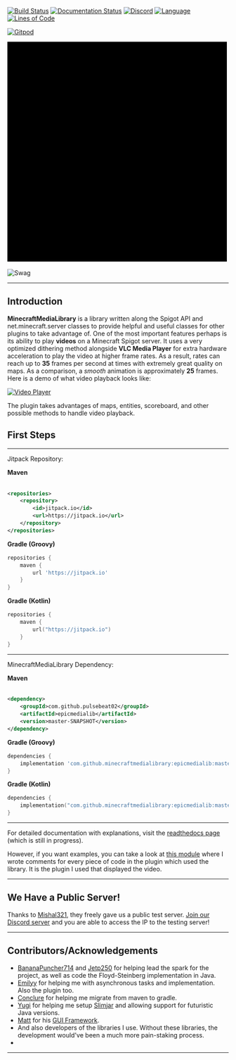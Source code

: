 [![Build Status](https://img.shields.io/circleci/build/github/MinecraftMediaLibrary/EpicMediaLib?style=for-the-badge)](https://app.circleci.com/pipelines/github/MinecraftMediaLibrary/EpicMediaLib)
[![Documentation Status](https://img.shields.io/readthedocs/minecraftmedialibrary-wiki/latest?style=for-the-badge)](https://minecraftmedialibrary-wiki.readthedocs.io/en/latest/)
[![Discord](https://img.shields.io/discord/817501569108017223?style=for-the-badge)](https://discord.gg/qVhhbCWQQV)
[![Language](https://img.shields.io/badge/Made%20with-Java-1f425f.svg?style=for-the-badge)](https://www.java.com/en/)
[![Lines of Code](https://img.shields.io/tokei/lines/github/MinecraftMediaLibrary/EpicMediaLib?style=for-the-badge)](https://github.com/MinecraftMediaLibrary/EpicMediaLib)

[![Gitpod](https://gitpod.io/button/open-in-gitpod.svg)](https://gitpod.io/#https://github.com/PulseBeat02/MinecraftMediaLibrary)

![Icon](https://github.com/MinecraftMediaLibrary/EpicMediaLib/blob/dev/logo.gif)

![Swag](http://ForTheBadge.com/images/badges/built-with-swag.svg)

---
## Introduction

**MinecraftMediaLibrary** is a library written along the Spigot API and net.minecraft.server classes to provide helpful
and useful classes for other plugins to take advantage of. One of the most important features perhaps is its ability to
play **videos** on a Minecraft Spigot server. It uses a very optimized dithering method alongside **VLC Media Player**
for extra hardware acceleration to play the video at higher frame rates. As a result, rates can reach up to **35** frames 
per second at times with extremely great quality on maps. As a comparison, a *smooth* animation is approximately **25** frames.
Here is a demo of what video playback looks like:

[![Video Player](http://img.youtube.com/vi/9oIns_Kp_sk/0.jpg)](https://www.youtube.com/watch?v=9oIns_Kp_sk&t=30s)

The plugin takes advantages of maps, entities, scoreboard, and other possible methods to handle video playback.

## First Steps

---

Jitpack Repository:

**Maven**

```xml

<repositories>
    <repository>
        <id>jitpack.io</id>
        <url>https://jitpack.io</url>
    </repository>
</repositories>
```

**Gradle (Groovy)**

```groovy
repositories {
    maven {
        url 'https://jitpack.io'
    }
}
```

**Gradle (Kotlin)**

```kotlin
repositories {
    maven {
        url("https://jitpack.io")
    }
}
```

---

MinecraftMediaLibrary Dependency:

**Maven**

```xml

<dependency>
    <groupId>com.github.pulsebeat02</groupId>
    <artifactId>epicmedialib</artifactId>
    <version>master-SNAPSHOT</version>
</dependency>
```

**Gradle (Groovy)**

```groovy
dependencies {
    implementation 'com.github.minecraftmedialibrary:epicmedialib:master-SNAPSHOT'
}
```

**Gradle (Kotlin)**

```kotlin
dependencies {
    implementation("com.github.minecraftmedialibrary:epicmedialib:master-SNAPSHOT")
}
```

---

For detailed documentation with explanations, visit
the [readthedocs page](https://minecraftmedialibrary-wiki.readthedocs.io/en/latest/) (which is still in progress).

However, if you want examples, you can take a look
at [this module](https://github.com/MinecraftMediaLibrary/EpicMediaLib/tree/master/deluxemediaplugin)
where I wrote comments for every piece of code in the plugin which used the library. It is the plugin I used that
displayed the video.

---

## We Have a Public Server!

Thanks to [Mishal321](https://github.com/mishal321), they freely gave us a public test server.
[Join our Discord server](https://discord.gg/qVhhbCWQQV) and you are able to access the IP to the testing server!

---

## Contributors/Acknowledgements

- [BananaPuncher714](https://github.com/BananaPuncher714) and [Jetp250](https://github.com/jetp250)
  for helping lead the spark for the project, as well as code the Floyd-Steinberg implementation in Java.
- [Emilyy](https://github.com/emilyy-dev) for helping me with asynchronous tasks and implementation. Also the plugin
  too.
- [Conclure](https://github.com/Conclure) for helping me migrate from maven to gradle.
- [Yugi](https://github.com/Vshnv) for helping me setup [Slimjar](https://github.com/SlimJar/slimjar) and allowing 
  support for futuristic Java versions.
- [Matt](https://github.com/ipsk) for his [GUI Framework](https://github.com/TriumphTeam/gui/tree/development).
- And also developers of the libraries I use. Without these libraries, the development would've been a much more
  pain-staking process.
- 
---
